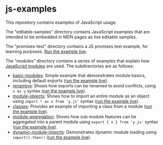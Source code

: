 # js-examples
This repository contains examples of JavaScript usage.

The "editable-samples" directory contains JavaScript examples that are intended to be embedded in MDN pages as live editable samples.

The "promises-test" directory contains a JS promises test example, for learning purposes. [Run the example live](http://mdn.github.io/js-examples/promises-test/).

The "modules" directory contains a series of examples that explain how [JavaScript modules](https://developer.mozilla.org/en-US/docs/Web/JavaScript/Guide/Modules) are used. The subdirectories are as follows:

* [basic-modules](modules/basic-modules): Simple example that demonstrates module basics, including default exports ([run the example live](http://mdn.github.io/js-examples/modules/basic-modules)).
* [renaming](renaming): Shows how exports can be renamed to avoid conflicts, using `x as y` syntax ([run the example live](http://mdn.github.io/js-examples/modules/renaming)).
* [module-objects](module-objects]): Shows how to import an entire module as an object using `import * as x from 'y.js'` syntax ([run the example live](http://mdn.github.io/js-examples/modules/module-objects])).
* [classes](classes): Provides an example of importing a class from a module ([run the example live](http://mdn.github.io/js-examples/modules/classes)).
* [module-aggregation](module-aggregation): Shows how sub module features can be aggregated into a parent module using `export { x } from 'y.js'` syntax ([run the example live](http://mdn.github.io/js-examples/modules/module-aggregation)).
* [dynamic-module-imports](dynamic-module-imports): Demonstrates dynamic module loading using `import().then()` ([run the example live](http://mdn.github.io/js-examples/modules/dynamic-module-imports)).